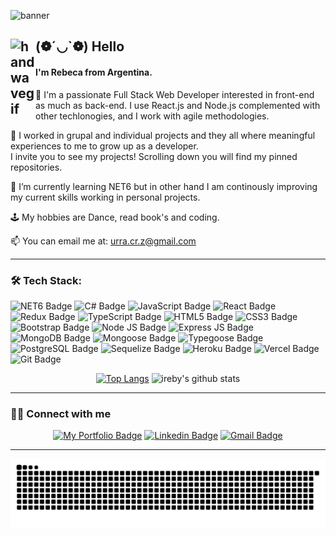 ![banner](https://user-images.githubusercontent.com/100000496/187541790-43cd707d-7f47-4c85-b0cc-e2b638888011.png)


## (❁´◡`❁) Hello <img alt="handwavegif" src="https://user-images.githubusercontent.com/39513876/112366216-8cfe7400-8cfe-11eb-8116-7d3dbae20e97.gif" width='40' align="left"/>

#### I'm Rebeca from Argentina.

<div aligh='left'>
         
🚀 I'm a passionate Full Stack Web Developer interested in front-end as much as back-end. I use React.js and Node.js complemented with other techlonogies, and I work with agile methodologies.
         
💼 I worked in grupal and individual projects and they all where meaningful experiences to me to grow up as a developer.
</br> I invite you to see my projects! Scrolling down you will find my pinned repositories.
         
         
🌱 I’m currently learning NET6 but in other hand I am continously improving my current skills working in personal projects.

🕹 My hobbies are Dance, read book's and coding.

📫 You can email me at: urra.cr.z@gmail.com
         
</div>

---

### 🛠️ Tech Stack:
![NET6 Badge](https://img.shields.io/badge/NET6-F7DF1E?style=for-the-badge&logo=NET&logoColor=black)
![C# Badge](https://img.shields.io/badge/C#-F7DF1E?style=for-the-badge&logo=NET&logoColor=white)
![JavaScript Badge](https://img.shields.io/badge/JavaScript-F7DF1E?style=for-the-badge&logo=javascript&logoColor=black)
![React Badge](https://img.shields.io/badge/React-20232A?style=for-the-badge&logo=react&logoColor=61DAFB)
![Redux Badge](https://img.shields.io/badge/Redux-593D88?style=for-the-badge&logo=redux&logoColor=white)
![TypeScript Badge](https://img.shields.io/badge/TypeScript-007ACC?style=for-the-badge&logo=typescript&logoColor=white)
![HTML5 Badge](https://img.shields.io/badge/HTML5-E34F26?style=for-the-badge&logo=html5&logoColor=white)
![CSS3 Badge](https://img.shields.io/badge/CSS3-1572B6?style=for-the-badge&logo=css3&logoColor=white)
![Bootstrap Badge](https://img.shields.io/badge/Bootstrap-563D7C?style=for-the-badge&logo=bootstrap&logoColor=white)
![Node JS Badge](https://img.shields.io/badge/Node.js-43853D?style=for-the-badge&logo=node.js&logoColor=white)
![Express JS Badge](https://img.shields.io/badge/Express.js-404D59?style=for-the-badge)
![MongoDB Badge](https://img.shields.io/badge/MongoDB-4EA94B?style=for-the-badge&logo=mongodb&logoColor=white)
![Mongoose Badge](https://img.shields.io/badge/Mongoose-404D59?style=for-the-badge)
![Typegoose Badge](https://img.shields.io/badge/Typegoose-404D59?style=for-the-badge)
![PostgreSQL Badge](https://img.shields.io/badge/PostgreSQL-316192?style=for-the-badge&logo=postgresql&logoColor=white)
![Sequelize Badge](https://img.shields.io/badge/sequelize-323330?style=for-the-badge&logo=sequelize&logoColor=blue)
![Heroku Badge](https://img.shields.io/badge/Heroku-430098?style=for-the-badge&logo=heroku&logoColor=white)
![Vercel Badge](	https://img.shields.io/badge/Vercel-100000?style=for-the-badge&logo=vercel&logoColor=white)
![Git Badge](https://img.shields.io/badge/GIT-E44C30?style=for-the-badge&logo=git&logoColor=white)
   
 <div align='center'>
  
[![Top Langs](https://github-readme-stats.vercel.app/api/top-langs/?username=ireby&layout=compact)](https://github.com/anuraghazra/github-readme-stats) ![ireby's github stats](https://github-readme-stats.vercel.app/api?username=ireby&show_icons=true&theme=default)
      
</div>

---

### 🤝🏻 Connect with me

<div align='center'>

[![My Portfolio Badge](https://img.shields.io/badge/my_portfolio-404D59?style=for-the-badge)](https://rebecaurra.vercel.app/)
[![Linkedin Badge](https://img.shields.io/badge/LinkedIn-0077B5?style=for-the-badge&logo=linkedin&logoColor=white)](https://www.linkedin.com/in/rebeca-urra-8225a1187/)
[![Gmail Badge](https://img.shields.io/badge/Gmail-D14836?style=for-the-badge&logo=gmail&logoColor=white)](mailto:"urra.cr.z@gmail.com")

 </div>

---

<p align="center">
   <img src="https://github.com/Asmit2952/Asmit2952/blob/output/github-contribution-grid-snake.svg" alt="snake">
</p>
